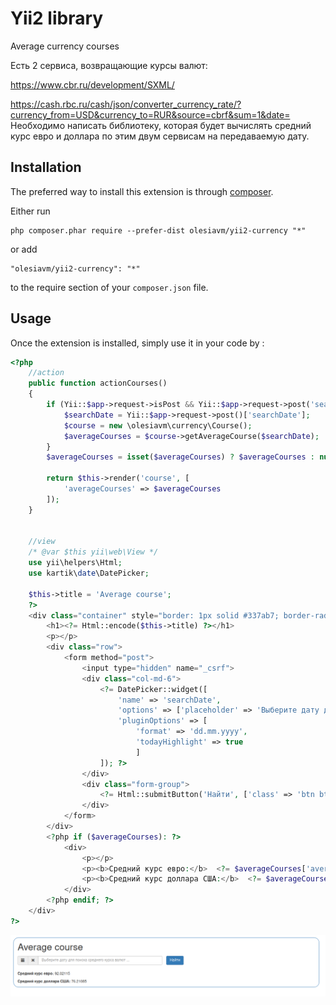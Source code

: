 Yii2 library
============
Average currency courses

Есть 2 сервиса, возвращающие курсы валют:

https://www.cbr.ru/development/SXML/

https://cash.rbc.ru/cash/json/converter_currency_rate/?currency_from=USD&currency_to=RUR&source=cbrf&sum=1&date=
Необходимо написать библиотеку, которая будет вычислять средний курс евро и доллара по этим двум сервисам на передаваемую дату.

Installation
------------

The preferred way to install this extension is through [composer](http://getcomposer.org/download/).

Either run

```
php composer.phar require --prefer-dist olesiavm/yii2-currency "*"
```

or add

```
"olesiavm/yii2-currency": "*"
```

to the require section of your `composer.json` file.


Usage
-----

Once the extension is installed, simply use it in your code by  :

```php
<?php
    //action    
    public function actionCourses()
    {
        if (Yii::$app->request->isPost && Yii::$app->request->post('searchDate')) {
            $searchDate = Yii::$app->request->post()['searchDate'];
            $course = new \olesiavm\currency\Course();
            $averageCourses = $course->getAverageCourse($searchDate);
        }
        $averageCourses = isset($averageCourses) ? $averageCourses : null;

        return $this->render('course', [
            'averageCourses' => $averageCourses
        ]);
    } 
    

    //view
    /* @var $this yii\web\View */
    use yii\helpers\Html;
    use kartik\date\DatePicker;
    
    $this->title = 'Average course';
    ?>
    <div class="container" style="border: 1px solid #337ab7; border-radius: 20px;">
        <h1><?= Html::encode($this->title) ?></h1>
        <p></p>
        <div class="row">
            <form method="post">
                <input type="hidden" name="_csrf">
                <div class="col-md-6">
                    <?= DatePicker::widget([
                        'name' => 'searchDate',
                        'options' => ['placeholder' => 'Выберите дату для поиска среднего курса валют ...'],
                        'pluginOptions' => [
                            'format' => 'dd.mm.yyyy',
                            'todayHighlight' => true
                            ]
                    ]); ?>
                </div>
                <div class="form-group">
                    <?= Html::submitButton('Найти', ['class' => 'btn btn-primary', 'name' => 'course-button']) ?>
                </div>
            </form>
        </div>
        <?php if ($averageCourses): ?>
            <div>
                <p></p>
                <p><b>Средний курс евро:</b>  <?= $averageCourses['averageEur'] ?></p>
                <p><b>Средний курс доллара США:</b>  <?= $averageCourses['averageUsd'] ?></p>
            </div>
        <?php endif; ?>
    </div>
?>
```
![alt text](src/img/1.png)​
